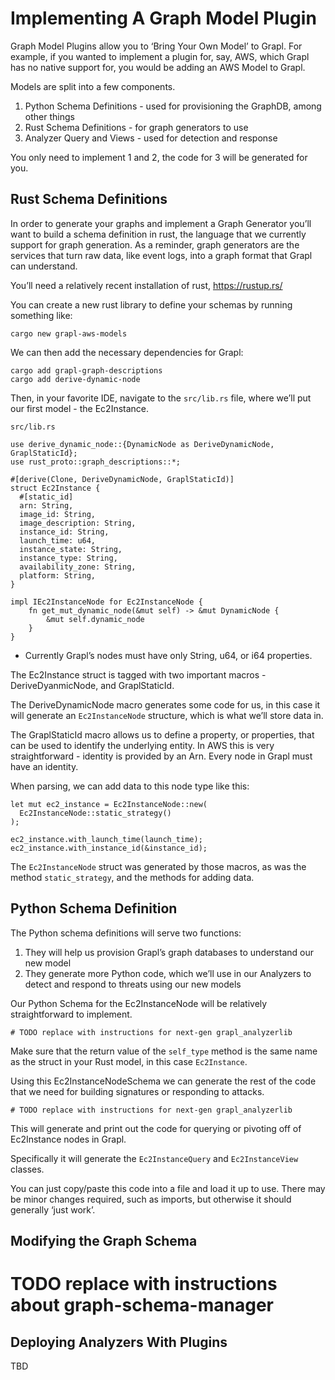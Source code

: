 # Implementing A Graph Model Plugin

Graph Model Plugins allow you to ‘Bring Your Own Model’ to Grapl. For example,
if you wanted to implement a plugin for, say, AWS, which Grapl has no native
support for, you would be adding an AWS Model to Grapl.

Models are split into a few components.

1. Python Schema Definitions - used for provisioning the GraphDB, among other
   things
2. Rust Schema Definitions - for graph generators to use
3. Analyzer Query and Views - used for detection and response

You only need to implement 1 and 2, the code for 3 will be generated for you.

## Rust Schema Definitions

In order to generate your graphs and implement a Graph Generator you’ll want to
build a schema definition in rust, the language that we currently support for
graph generation. As a reminder, graph generators are the services that turn raw
data, like event logs, into a graph format that Grapl can understand.

You’ll need a relatively recent installation of rust, https://rustup.rs/

You can create a new rust library to define your schemas by running something
like:

    cargo new grapl-aws-models

We can then add the necessary dependencies for Grapl:

    cargo add grapl-graph-descriptions
    cargo add derive-dynamic-node

Then, in your favorite IDE, navigate to the `src/lib.rs` file, where we’ll put
our first model - the Ec2Instance.

`src/lib.rs`

    use derive_dynamic_node::{DynamicNode as DeriveDynamicNode, GraplStaticId};
    use rust_proto::graph_descriptions::*;

    #[derive(Clone, DeriveDynamicNode, GraplStaticId)]
    struct Ec2Instance {
      #[static_id]
      arn: String,
      image_id: String,
      image_description: String,
      instance_id: String,
      launch_time: u64,
      instance_state: String,
      instance_type: String,
      availability_zone: String,
      platform: String,
    }

    impl IEc2InstanceNode for Ec2InstanceNode {
        fn get_mut_dynamic_node(&mut self) -> &mut DynamicNode {
            &mut self.dynamic_node
        }
    }

- Currently Grapl’s nodes must have only String, u64, or i64 properties.

The Ec2Instance struct is tagged with two important macros - DeriveDyanmicNode,
and GraplStaticId.

The DeriveDynamicNode macro generates some code for us, in this case it will
generate an `Ec2InstanceNode` structure, which is what we’ll store data in.

The GraplStaticId macro allows us to define a property, or properties, that can
be used to identify the underlying entity. In AWS this is very straightforward -
identity is provided by an Arn. Every node in Grapl must have an identity.

When parsing, we can add data to this node type like this:

    let mut ec2_instance = Ec2InstanceNode::new(
      Ec2InstanceNode::static_strategy()
    );

    ec2_instance.with_launch_time(launch_time);
    ec2_instance.with_instance_id(&instance_id);

The `Ec2InstanceNode` struct was generated by those macros, as was the method
`static_strategy`, and the methods for adding data.

## Python Schema Definition

The Python schema definitions will serve two functions:

1. They will help us provision Grapl’s graph databases to understand our new
   model
2. They generate more Python code, which we’ll use in our Analyzers to detect
   and respond to threats using our new models

Our Python Schema for the Ec2InstanceNode will be relatively straightforward to
implement.

    # TODO replace with instructions for next-gen grapl_analyzerlib

Make sure that the return value of the `self_type` method is the same name as
the struct in your Rust model, in this case `Ec2Instance`.

Using this Ec2InstanceNodeSchema we can generate the rest of the code that we
need for building signatures or responding to attacks.

    # TODO replace with instructions for next-gen grapl_analyzerlib

This will generate and print out the code for querying or pivoting off of
Ec2Instance nodes in Grapl.

Specifically it will generate the `Ec2InstanceQuery` and `Ec2InstanceView`
classes.

You can just copy/paste this code into a file and load it up to use. There may
be minor changes required, such as imports, but otherwise it should generally
‘just work’.

## Modifying the Graph Schema

# TODO replace with instructions about graph-schema-manager

## Deploying Analyzers With Plugins

TBD
